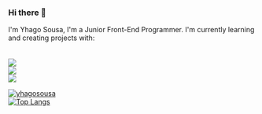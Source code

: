 ### Hi there 👋

I'm Yhago Sousa, I'm a Junior Front-End Programmer. I'm currently learning and creating projects with: <br> <br> <br>
<img src="https://img.shields.io/badge/HTML5-E34F26?style=for-the-badge&logo=html5&logoColor=white"> <br>
<img src="https://img.shields.io/badge/CSS3-1572B6?style=for-the-badge&logo=css3&logoColor=white"> <br>
<img src="https://img.shields.io/badge/JavaScript-F7DF1E?style=for-the-badge&logo=javascript&logoColor=black"> <br>

[![yhagosousa](https://github-readme-stats.vercel.app/api?username=yhagosousa)](https://github.com/anuraghazra/github-readme-stats)<br>
[![Top Langs](https://github-readme-stats.vercel.app/api/top-langs/?username=yhagosousa)](https://github.com/anuraghazra/github-readme-stats)
